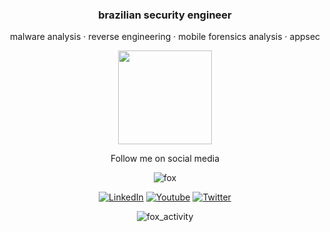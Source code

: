 <h3 align="center">brazilian security engineer</h3>

<p align="center">malware analysis · reverse engineering · mobile forensics analysis · appsec</p>
<div align="center">
<img align="center" height="150" src="https://i.giphy.com/media/v1.Y2lkPTc5MGI3NjExdWtwOWQ5MG10eW84MHcyb3F5dzR6a3BxN242bDUxYmVtNnpqcThucyZlcD12MV9pbnRlcm5hbF9naWZfYnlfaWQmY3Q9Zw/FcqKy4Kj7XOK0hCW4g/giphy.gif"/>

<div align="center">
  <p align="center">Follow me on social media</p>
  <img src="https://tryhackme-badges.s3.amazonaws.com/foxzinn.png" alt="fox" />

<a href="https://www.linkedin.com/in/bryangomes"><img src="https://img.shields.io/badge/-LinkedIn-0060ab?style=flat-square&logo=Linkedin&logoColor=white" alt="LinkedIn" /></a>
<a href="https://www.youtube.com/@foxzinsec"><img src="https://img.shields.io/youtube/channel/subscribers/UCNZRvS-8Ma-UtchhgPO97VQ" alt="Youtube" /></a>
<a href="https://x.com/foxzincrf"><img src="https://img.shields.io/twitter/follow/foxzincrf" alt="Twitter"></a> 
  
![fox_activity](https://github-readme-activity-graph.vercel.app/graph?username=foxzinnx&bg_color=0d1117&color=FFF&line=FFF&point=FFF&area=true&hide_border=true)

